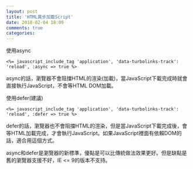 ```yaml
---
layout: post
title: 'HTML異步加載Script'
date: 2018-02-04 18:09
comments: true
categories: 
---
```

使用async

	<%= javascript_include_tag 'application', 'data-turbolinks-track': 'reload', :async => true %>

async的話，瀏覽器不會阻擋HTML的渲染(加載)，當JavaScript下載完成時就會直接執行JavaScript，不會等HTML DOM加載。

使用defer(建議)

	<%= javascript_include_tag 'application', 'data-turbolinks-track': 'reload', :defer => true %>

defer的話，瀏覽器也不會阻擋HTML的渲染，但是當JavaScript下載完成後，會等HTML加載完成，才會執行JavaScript。如果JavaScript裡面有依賴DOM的話，適合用這個方式。

async和defer是瀏覽器的新標準，優點是可以比傳統做法效果更好。但是缺點是舊的瀏覽器支援不好，IE <= 9的版本不支持。